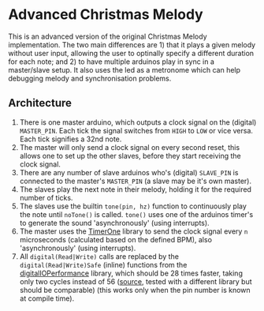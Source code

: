 # Advanced Christmas Melody

This is an advanced version of the original Christmas Melody implementation. The two main differences are 1) that it plays a given melody without user input, allowing the user to optinally specify a different duration for each note; and 2) to have multiple arduinos play in sync in a master/slave setup. It also uses the led as a metronome which can help debugging melody and synchronisation problems.

## Architecture

1. There is one master arduino, which outputs a clock signal on the (digital) `MASTER_PIN`. Each tick the signal switches from `HIGH` to `LOW` or vice versa. Each tick signifies a 32nd note.
2. The master will only send a clock signal on every second reset, this allows one to set up the other slaves, before they start receiving the clock signal.
3. There are any number of slave arduinos who's (digital) `SLAVE_PIN` is connected to the master's `MASTER_PIN` (a slave may be it's own master).
4. The slaves play the next note in their melody, holding it for the required number of ticks.
5. The slaves use the builtin `tone(pin, hz)` function to continuously play the note until `noTone()` is called. `tone()` uses one of the arduinos timer's to generate the sound 'asynchronously' (using interrupts).
6. The master uses the [TimerOne](https://github.com/PaulStoffregen/TimerOne) library to send the clock signal every `n` microseconds (calculated based on the defined BPM), also 'asynchronously' (using interrupts).
7. All `digital(Read|Write)` calls  are replaced by the `digital(Read|Write)Safe` (inline) functions from the [digitalIOPerformance](https://github.com/projectgus/digitalIOPerformance) library, which should be 28 times faster, taking only two cycles instead of 56 ([source](http://www.billporter.info/2010/08/18/ready-set-oscillate-the-fastest-way-to-change-arduino-pins/), tested with a different library but should be comparable) (this works only when the pin number is known at compile time).


